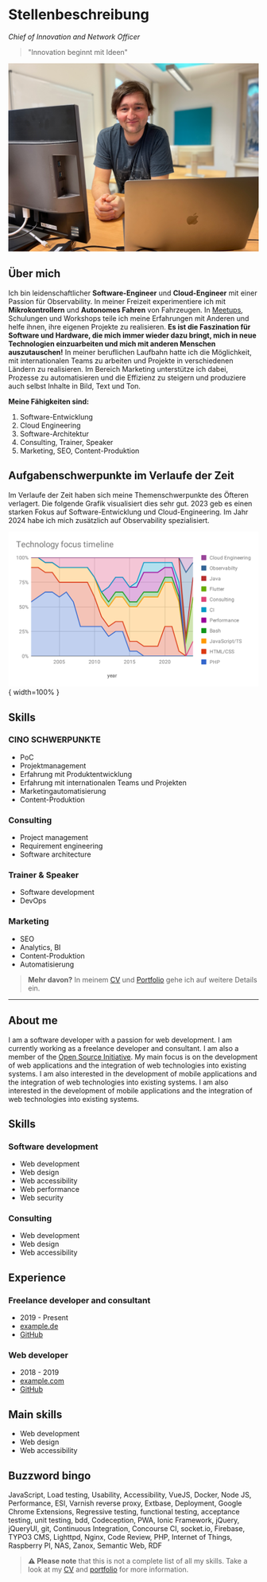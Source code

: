 # Stellenbeschreibung 

_Chief of Innovation and Network Officer_ 

> "Innovation beginnt mit Ideen"

![REPLACE_NAME](Media/Avatar/andre-lademann.png)

## Über mich

Ich bin leidenschaftlicher **Software-Engineer** und **Cloud-Engineer** mit
einer Passion für Observability. In meiner Freizeit experimentiere ich mit
**Mikrokontrollern** und **Autonomes Fahren** von Fahrzeugen. In
[Meetups][meetup-lorawan], Schulungen und Workshops teile ich meine
Erfahrungen mit Anderen und helfe ihnen, ihre eigenen Projekte zu
realisieren. **Es ist die Faszination für Software und Hardware, die mich
immer wieder dazu bringt, mich in neue Technologien einzuarbeiten und mich
mit anderen Menschen auszutauschen!** In meiner beruflichen Laufbahn hatte
ich die Möglichkeit, mit internationalen Teams zu arbeiten und Projekte in
verschiedenen Ländern zu realisieren. Im Bereich Marketing unterstütze ich
dabei, Prozesse zu automatisieren und die Effizienz zu steigern und
produziere auch selbst Inhalte in Bild, Text und Ton.

**Meine Fähigkeiten sind:**
1. Software-Entwicklung
2. Cloud Engineering
3. Software-Architektur
4. Consulting, Trainer, Speaker
5. Marketing, SEO, Content-Produktion


## Aufgabenschwerpunkte im Verlaufe der Zeit

Im Verlaufe der Zeit haben sich meine Themenschwerpunkte des Öfteren verlagert.
Die folgende Grafik visualisiert dies sehr gut. 2023 geb es einen starken
Fokus auf Software-Entwicklung und Cloud-Engineering. Im Jahr 2024 habe ich
mich zusätzlich auf Observability spezialisiert.

![Fokus-Schwerkunkte im Laufe der Zeit](Media/knowledge-focus-timeline.svg "Knowledge focus timeline"){ width=100% }



## Skills

### CINO SCHWERPUNKTE

- PoC
- Projektmanagement
- Erfahrung mit Produktentwicklung
- Erfahrung mit internationalen Teams und Projekten
- Marketingautomatisierung
- Content-Produktion


### Consulting

- Project management
- Requirement engineering
- Software architecture

### Trainer & Speaker

- Software development
- DevOps

### Marketing

- SEO
- Analytics, BI
- Content-Produktion
- Automatisierung

> **Mehr davon?** In meinem [CV](./2-curriculum-vitae) und
> [Portfolio](./2-portfolio.md) gehe ich auf weitere Details ein.

[meetup-lorawan]: https://www.meetup.com/de-DE/lorawan-leipzig-usergroup


---





## About me

I am a software developer with a passion for web development. I am currently working as a freelance developer and consultant. 
I am also a member of the [Open Source Initiative](https://opensource.org/).
My main focus is on the development of web applications and the integration of web technologies into existing systems.
I am also interested in the development of mobile applications and the integration of web technologies into existing systems.
I am also interested in the development of mobile applications and the integration of web technologies into existing systems.

## Skills

### Software development

- Web development
- Web design
- Web accessibility
- Web performance
- Web security

### Consulting

- Web development
- Web design
- Web accessibility

## Experience

### Freelance developer and consultant

- 2019 - Present
- [example.de](https://example.de)
- [GitHub](https://github.com/example)

### Web developer

- 2018 - 2019
- [example.com](https://example.com)
- [GitHub](https://github.com/example/example)

## Main skills

- Web development
- Web design
- Web accessibility

## Buzzword bingo

JavaScript, Load testing, Usability, Accessibility, VueJS, Docker, Node JS, Performance, ESI, Varnish reverse proxy, Extbase, Deployment, Google Chrome Extensions, Regressive testing, functional testing, acceptance testing, unit testing, bdd, Codeception, PWA, Ionic Framework, jQuery, jQueryUI, git, Continuous Integration, Concourse CI, socket.io, Firebase, TYPO3 CMS, Lighttpd, Nginx, Code Review, PHP, Internet of Things, Raspberry PI, NAS, Zanox,
Semantic Web, RDF

> **⚠️ Please note** that this is not a complete list of all my skills.
> Take a look at my [CV](./2-curriculum-vitae) and [portfolio](./2-portfolio.md) for more information.
